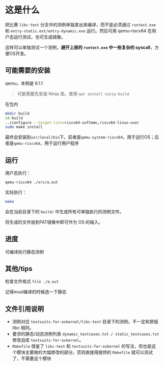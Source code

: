 # 这是什么

把比赛 `libc-test` 分支中的测例单独拿出来编译，而不是必须通过 `runtest.exe` 和 `entry-static.ext/entry-dynamic.exe` 运行。然后可用 qemu-riscv64 在用户态运行测试，也可生成镜像。

这样可以单独测试一个测例，**避开上层的 `runtest.exe` 中一些复杂的 syscall**，方便OS开发。

## 可能需要的安装

qemu，本例是 6.1.1

> 可能需要先安装 Ninja 库。使用 `apt install ninja-build`

在包内
```bash
mkdir build
cd build
../configure --target-list=riscv64-softmmu,riscv64-linux-user
sudo make install
```
最终会安装到`usr/local/bin`下。前者是`qemu-system-riscv64`，用于运行OS；后者是`qemu-riscv64`，用于运行用户程序

## 运行

用户态执行：

```bash
qemu-riscv64 ./src/a.out
```

实际执行：

```bash
make
```
会在当前目录下的 `build/` 中生成所有可单独执行的测例文件。

将生成的文件放到FAT镜像中即可作为 OS 的输入。

## 进度

可编译执行静态测例

## 其他/tips

检查文件格式
`file ./a.out`

记得musl编译的时候选一下静态

## 文件引用说明

- 测例对应 `testsuits-for-oskernel/libc-test` 目录下的测例，不一定和原版 libc 相同。
- 要求的静态/动态测例列表 `dynamic_testcases.txt / static_testcases.txt` 修改自库 `testsuits-for-oskernel`。
- `Makefile` 借鉴了 `libc-test` 和 `testsuits-for-oskernel` 的写法，但也是这个模块主要做的大幅修改的部分。否则直接用提供的 `Makefile` 就可以测试了，不需要这个模块
